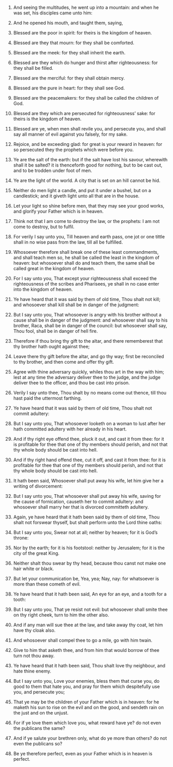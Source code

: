 1. And seeing the multitudes, he went up into a mountain: and when he
was set, his disciples came unto him:

2. And he opened his mouth, and
taught them, saying,

3. Blessed are the poor in spirit: for theirs is
the kingdom of heaven.

4. Blessed are they that mourn: for they shall be comforted.

5. Blessed are the meek: for they shall inherit the earth.

6. Blessed are they which do hunger and thirst after righteousness:
for they shall be filled.

7. Blessed are the merciful: for they shall obtain mercy.

8. Blessed are the pure in heart: for they shall see God.

9. Blessed are the peacemakers: for they shall be called the children
of God.

10. Blessed are they which are persecuted for righteousness’ sake:
for theirs is the kingdom of heaven.

11. Blessed are ye, when men shall revile you, and persecute you, and
shall say all manner of evil against you falsely, for my sake.

12. Rejoice, and be exceeding glad: for great is your reward in
heaven: for so persecuted they the prophets which were before you.

13. Ye are the salt of the earth: but if the salt have lost his
savour, wherewith shall it be salted? it is thenceforth good for
nothing, but to be cast out, and to be trodden under foot of men.

14. Ye are the light of the world. A city that is set on an hill
cannot be hid.

15. Neither do men light a candle, and put it under a bushel, but on
a candlestick; and it giveth light unto all that are in the house.

16. Let your light so shine before men, that they may see your good
works, and glorify your Father which is in heaven.

17. Think not that I am come to destroy the law, or the prophets: I
am not come to destroy, but to fulfil.

18. For verily I say unto you, Till heaven and earth pass, one jot or
one tittle shall in no wise pass from the law, till all be fulfilled.

19. Whosoever therefore shall break one of these least commandments,
and shall teach men so, he shall be called the least in the kingdom of
heaven: but whosoever shall do and teach them, the same shall be
called great in the kingdom of heaven.

20. For I say unto you, That except your righteousness shall exceed
the righteousness of the scribes and Pharisees, ye shall in no case
enter into the kingdom of heaven.

21. Ye have heard that it was said by them of old time, Thou shalt
not kill; and whosoever shall kill shall be in danger of the judgment:

22. But I say unto you, That whosoever is angry with his brother
without a cause shall be in danger of the judgment: and whosoever
shall say to his brother, Raca, shall be in danger of the council: but
whosoever shall say, Thou fool, shall be in danger of hell fire.

23. Therefore if thou bring thy gift to the altar, and there
rememberest that thy brother hath ought against thee;

24. Leave there
thy gift before the altar, and go thy way; first be reconciled to thy
brother, and then come and offer thy gift.

25. Agree with thine adversary quickly, whiles thou art in the way
with him; lest at any time the adversary deliver thee to the judge,
and the judge deliver thee to the officer, and thou be cast into
prison.

26. Verily I say unto thee, Thou shalt by no means come out thence,
till thou hast paid the uttermost farthing.

27. Ye have heard that it was said by them of old time, Thou shalt
not commit adultery:

28. But I say unto you, That whosoever looketh
on a woman to lust after her hath committed adultery with her already
in his heart.

29. And if thy right eye offend thee, pluck it out, and cast it from
thee: for it is profitable for thee that one of thy members should
perish, and not that thy whole body should be cast into hell.

30. And if thy right hand offend thee, cut it off, and cast it from
thee: for it is profitable for thee that one of thy members should
perish, and not that thy whole body should be cast into hell.

31. It hath been said, Whosoever shall put away his wife, let him
give her a writing of divorcement:

32. But I say unto you, That
whosoever shall put away his wife, saving for the cause of
fornication, causeth her to commit adultery: and whosoever shall marry
her that is divorced committeth adultery.

33. Again, ye have heard that it hath been said by them of old time,
Thou shalt not forswear thyself, but shalt perform unto the Lord thine
oaths:

34. But I say unto you, Swear not at all; neither by heaven;
for it is God’s throne:

35. Nor by the earth; for it is his
footstool: neither by Jerusalem; for it is the city of the great King.

36. Neither shalt thou swear by thy head, because thou canst not make
one hair white or black.

37. But let your communication be, Yea, yea; Nay, nay: for whatsoever
is more than these cometh of evil.

38. Ye have heard that it hath been said, An eye for an eye, and a
tooth for a tooth:

39. But I say unto you, That ye resist not evil:
but whosoever shall smite thee on thy right cheek, turn to him the
other also.

40. And if any man will sue thee at the law, and take away thy coat,
let him have thy cloak also.

41. And whosoever shall compel thee to go a mile, go with him twain.

42. Give to him that asketh thee, and from him that would borrow of
thee turn not thou away.

43. Ye have heard that it hath been said, Thou shalt love thy
neighbour, and hate thine enemy.

44. But I say unto you, Love your enemies, bless them that curse you,
do good to them that hate you, and pray for them which despitefully
use you, and persecute you;

45. That ye may be the children of your
Father which is in heaven: for he maketh his sun to rise on the evil
and on the good, and sendeth rain on the just and on the unjust.

46. For if ye love them which love you, what reward have ye? do not
even the publicans the same?

47. And if ye salute your brethren
only, what do ye more than others? do not even the publicans so?

48. Be ye therefore perfect, even as your Father which is in heaven is
perfect.